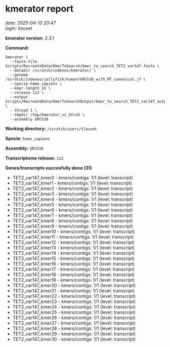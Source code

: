 # kmerator report
*date: 2025-04-13 20:47*  
*login: tlouvet*

**kmerator version:** 2.3.1

**Command:**

```
kmerator \
  --fasta-file Scripts/RecreateData/KmerToSearch/kmer_to_search_TET2_var147.fasta \
  --datadir /scratch/indexes/kmerator/ \
  --genome /scratch/indexes/jellyfish/human/GRCh38_with_MT_canonical.jf \
  --specie homo_sapiens \
  --kmer-length 31 \
  --release 113 \
  --output Scripts/RecreateData/KmerToSearchOutput/kmer_to_search_TET2_var147_output \
  --thread 1 \
  --tmpdir /tmp/kmerator_vc_ktvvh \
  --assembly GRCh38
```

**Working directory:** `/scratch/users/tlouvet`

**Specie:** `homo_sapiens`

**Assembly:** `GRCh38`

**Transcriptome release:** `113`

**Genes/transcripts succesfully done (31)**

- TET2_var147_kmer0 - kmers/contigs: 1/1 (level: transcript)
- TET2_var147_kmer1 - kmers/contigs: 1/1 (level: transcript)
- TET2_var147_kmer2 - kmers/contigs: 1/1 (level: transcript)
- TET2_var147_kmer3 - kmers/contigs: 1/1 (level: transcript)
- TET2_var147_kmer4 - kmers/contigs: 1/1 (level: transcript)
- TET2_var147_kmer5 - kmers/contigs: 1/1 (level: transcript)
- TET2_var147_kmer6 - kmers/contigs: 1/1 (level: transcript)
- TET2_var147_kmer7 - kmers/contigs: 1/1 (level: transcript)
- TET2_var147_kmer8 - kmers/contigs: 1/1 (level: transcript)
- TET2_var147_kmer9 - kmers/contigs: 1/1 (level: transcript)
- TET2_var147_kmer10 - kmers/contigs: 1/1 (level: transcript)
- TET2_var147_kmer11 - kmers/contigs: 1/1 (level: transcript)
- TET2_var147_kmer12 - kmers/contigs: 1/1 (level: transcript)
- TET2_var147_kmer13 - kmers/contigs: 1/1 (level: transcript)
- TET2_var147_kmer14 - kmers/contigs: 1/1 (level: transcript)
- TET2_var147_kmer15 - kmers/contigs: 1/1 (level: transcript)
- TET2_var147_kmer16 - kmers/contigs: 1/1 (level: transcript)
- TET2_var147_kmer17 - kmers/contigs: 1/1 (level: transcript)
- TET2_var147_kmer18 - kmers/contigs: 1/1 (level: transcript)
- TET2_var147_kmer19 - kmers/contigs: 1/1 (level: transcript)
- TET2_var147_kmer20 - kmers/contigs: 1/1 (level: transcript)
- TET2_var147_kmer21 - kmers/contigs: 1/1 (level: transcript)
- TET2_var147_kmer22 - kmers/contigs: 1/1 (level: transcript)
- TET2_var147_kmer23 - kmers/contigs: 1/1 (level: transcript)
- TET2_var147_kmer24 - kmers/contigs: 1/1 (level: transcript)
- TET2_var147_kmer25 - kmers/contigs: 1/1 (level: transcript)
- TET2_var147_kmer26 - kmers/contigs: 1/1 (level: transcript)
- TET2_var147_kmer27 - kmers/contigs: 1/1 (level: transcript)
- TET2_var147_kmer28 - kmers/contigs: 1/1 (level: transcript)
- TET2_var147_kmer29 - kmers/contigs: 1/1 (level: transcript)
- TET2_var147_kmer30 - kmers/contigs: 1/1 (level: transcript)
